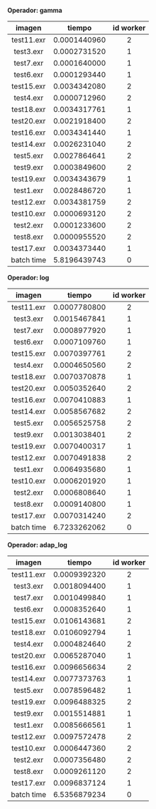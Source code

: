 **Operador: gamma**

imagen|tiempo|id worker
:---:|:---:|:---:
test11.exr|0.0001440960|2
test3.exr|0.0002731520|1
test7.exr|0.0001640000|1
test6.exr|0.0001293440|1
test15.exr|0.0034342080|2
test4.exr|0.0000712960|2
test18.exr|0.0034317761|1
test20.exr|0.0021918400|2
test16.exr|0.0034341440|1
test14.exr|0.0026231040|2
test5.exr|0.0027864641|2
test9.exr|0.0003849600|2
test19.exr|0.0034343679|1
test1.exr|0.0028486720|1
test12.exr|0.0034381759|2
test10.exr|0.0000693120|2
test2.exr|0.0001233600|2
test8.exr|0.0000955520|2
test17.exr|0.0034373440|1
batch time|5.8196439743|0

**Operador: log**

imagen|tiempo|id worker
:---:|:---:|:---:
test11.exr|0.0007780800|2
test3.exr|0.0015467841|1
test7.exr|0.0008977920|1
test6.exr|0.0007109760|1
test15.exr|0.0070397761|2
test4.exr|0.0004650560|2
test18.exr|0.0070370878|1
test20.exr|0.0050352640|2
test16.exr|0.0070410883|1
test14.exr|0.0058567682|2
test5.exr|0.0056525758|2
test9.exr|0.0013038401|2
test19.exr|0.0070400317|1
test12.exr|0.0070491838|2
test1.exr|0.0064935680|1
test10.exr|0.0006201920|1
test2.exr|0.0006808640|1
test8.exr|0.0009140800|1
test17.exr|0.0070314240|2
batch time|6.7233262062|0

**Operador: adap_log**

imagen|tiempo|id worker
:---:|:---:|:---:
test11.exr|0.0009392320|2
test3.exr|0.0018094400|1
test7.exr|0.0010499840|1
test6.exr|0.0008352640|1
test15.exr|0.0106143681|2
test18.exr|0.0106092794|1
test4.exr|0.0004824640|2
test20.exr|0.0065287040|1
test16.exr|0.0096656634|2
test14.exr|0.0077373763|1
test5.exr|0.0078596482|1
test19.exr|0.0096488325|2
test9.exr|0.0015514881|1
test1.exr|0.0085666561|1
test12.exr|0.0097572478|2
test10.exr|0.0006447360|2
test2.exr|0.0007356480|2
test8.exr|0.0009261120|2
test17.exr|0.0096837124|1
batch time|6.5356879234|0

